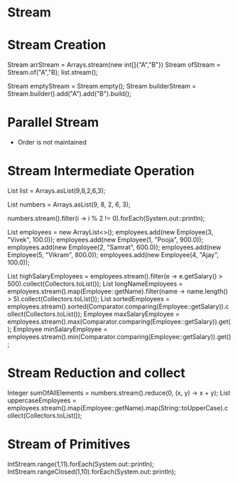 # Stream

# Stream Creation
Stream<String> arrStream = Arrays.stream(new int[]{"A","B"})
Stream<Object> ofStream = Stream.of("A","B);
list.stream();

Stream<Object> emptyStream = Stream.empty();
Stream<String> builderStream = Stream.<String>builder().add("A").add("B").build();

# Parallel Stream
- Order is not maintained

# Stream Intermediate Operation
List<Integer> list = Arrays.asList(9,8,2,6,3);

List<Integer> numbers = Arrays.asList(9, 8, 2, 6, 3);

numbers.stream().filter(i -> i % 2 != 0).forEach(System.out::println);
 
List<Employee> employees = new ArrayList<>();
employees.add(new Employee(3, "Vivek", 100.0));
employees.add(new Employee(1, "Pooja", 900.0));
employees.add(new Employee(2, "Samrat", 600.0));
employees.add(new Employee(5, "Vikram", 800.0));
employees.add(new Employee(4, "Ajay", 100.0));

List<Employee> highSalaryEmployees = employees.stream().filter(e -> e.getSalary() > 500).collect(Collectors.toList());
List<String> longNameEmployees = employees.stream().map(Employee::getName).filter(name -> name.length() > 5).collect(Collectors.toList());
List<Employee> sortedEmployees = employees.stream().sorted(Comparator.comparing(Employee::getSalary)).collect(Collectors.toList());
Employee maxSalaryEmployee = employees.stream().max(Comparator.comparing(Employee::getSalary)).get();
Employee minSalaryEmployee = employees.stream().min(Comparator.comparing(Employee::getSalary)).get();

# Stream Reduction and collect
Integer sumOfAllElements = numbers.stream().reduce(0, (x, y) -> x + y);
List<String> uppercaseEmployees = employees.stream().map(Employee::getName).map(String::toUpperCase).collect(Collectors.toList());

# Stream of Primitives
IntStream.range(1,11).forEach(System.out::println);
IntStream.rangeClosed(1,10).forEach(System.out::println);

        




